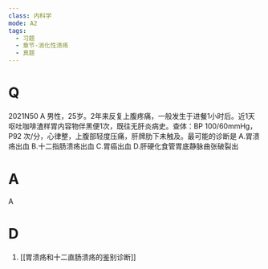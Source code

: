 ```yaml
---
class: 内科学
mode: A2
tags:
  - 习题
  - 章节-消化性溃疡
  - 真题
---
```


# Q
2021N50 A 男性，25岁。2年来反复上腹疼痛，一般发生于进餐1小时后。近1天呕吐咖啡渣样胃内容物伴黑便1次，既往无肝炎病史。查体：BP 100/60mmHg，P92 次/分，心律整，上腹部轻度压痛，肝牌肋下未触及。最可能的诊断是
A.胃溃疡出血
B.十二指肠溃疡出血
C.胃癌出血
D.肝硬化食管胃底静脉曲张破裂出
# A
A
# D
1. [[胃溃疡和十二直肠溃疡的鉴别诊断]]